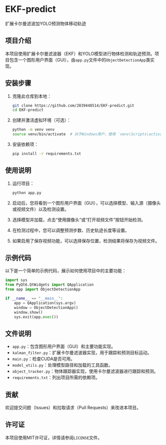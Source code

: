 # EKF-predict

扩展卡尔曼滤波加YOLO预测物体移动轨迹

## 项目介绍

本项目使用扩展卡尔曼滤波器（EKF）和YOLO模型进行物体检测和轨迹预测。项目包含一个图形用户界面（GUI），由`app.py`文件中的`ObjectDetectionApp`类实现。

## 安装步骤

1. 克隆此仓库到本地：
    ```bash
    git clone https://github.com/2839448514/EKF-predict.git
    cd EKF-predict
    ```

2. 创建并激活虚拟环境（可选）：
    ```bash
    python -m venv venv
    source venv/bin/activate  # 对于Windows用户，使用 `venv\Scripts\activate`
    ```

3. 安装依赖项：
    ```bash
    pip install -r requirements.txt
    ```

## 使用说明

1. 运行项目：
    ```bash
    python app.py
    ```

2. 启动后，您将看到一个图形用户界面（GUI），可以选择模型、输入源（摄像头或视频文件）以及检测设置。

3. 选择模型并加载，点击“使用摄像头”或“打开视频文件”按钮开始检测。

4. 在检测过程中，您可以调整预测步数、历史轨迹长度等设置。

5. 如果启用了保存视频功能，可以选择保存位置，检测结果将保存为视频文件。

## 示例代码

以下是一个简单的示例代码，展示如何使用项目中的主要功能：

```python
import sys
from PyQt6.QtWidgets import QApplication
from app import ObjectDetectionApp

if __name__ == "__main__":
    app = QApplication(sys.argv)
    window = ObjectDetectionApp()
    window.show()
    sys.exit(app.exec())
```

## 文件说明

- `app.py`：包含图形用户界面（GUI）和主要功能实现。
- `kalman_filter.py`：扩展卡尔曼滤波器实现，用于跟踪和预测目标运动。
- `main.py`：检查CUDA是否可用。
- `model_utils.py`：处理模型路径和加载的工具函数。
- `object_tracker.py`：物体跟踪器实现，使用卡尔曼滤波器进行跟踪和预测。
- `requirements.txt`：列出项目所需的依赖项。

## 贡献

欢迎提交问题（Issues）和拉取请求（Pull Requests）来改进本项目。

## 许可证

本项目使用MIT许可证，详情请参阅`LICENSE`文件。
